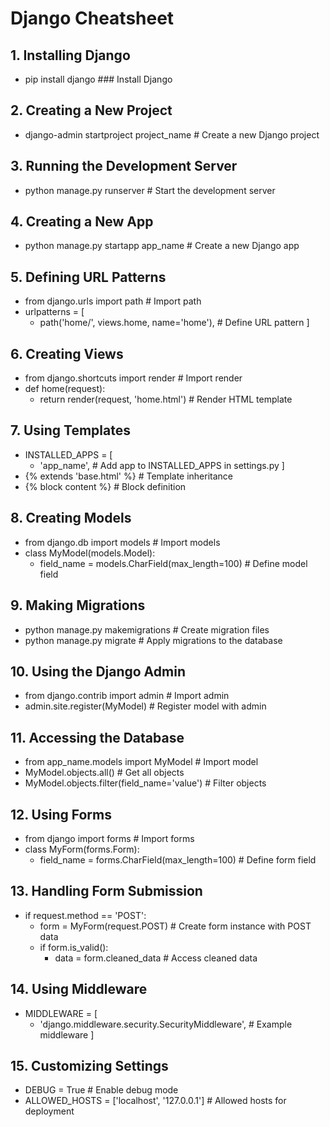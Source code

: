 # Django Cheatsheet

## 1. Installing Django
- pip install django  ### Install Django

## 2. Creating a New Project
- django-admin startproject project_name  # Create a new Django project

## 3. Running the Development Server
- python manage.py runserver  # Start the development server

## 4. Creating a New App
- python manage.py startapp app_name  # Create a new Django app

## 5. Defining URL Patterns
- from django.urls import path  # Import path
- urlpatterns = [
  - path('home/', views.home, name='home'),  # Define URL pattern
] 

## 6. Creating Views
- from django.shortcuts import render  # Import render
- def home(request):
  - return render(request, 'home.html')  # Render HTML template

## 7. Using Templates
- INSTALLED_APPS = [
  - 'app_name',  # Add app to INSTALLED_APPS in settings.py
]
- {% extends 'base.html' %}  # Template inheritance
- {% block content %}  # Block definition

## 8. Creating Models
- from django.db import models  # Import models
- class MyModel(models.Model):
  - field_name = models.CharField(max_length=100)  # Define model field

## 9. Making Migrations
- python manage.py makemigrations  # Create migration files
- python manage.py migrate  # Apply migrations to the database

## 10. Using the Django Admin
- from django.contrib import admin  # Import admin
- admin.site.register(MyModel)  # Register model with admin

## 11. Accessing the Database
- from app_name.models import MyModel  # Import model
- MyModel.objects.all()  # Get all objects
- MyModel.objects.filter(field_name='value')  # Filter objects

## 12. Using Forms
- from django import forms  # Import forms
- class MyForm(forms.Form):
  - field_name = forms.CharField(max_length=100)  # Define form field

## 13. Handling Form Submission
- if request.method == 'POST':
  - form = MyForm(request.POST)  # Create form instance with POST data
  - if form.is_valid():
    - data = form.cleaned_data  # Access cleaned data

## 14. Using Middleware
- MIDDLEWARE = [
  - 'django.middleware.security.SecurityMiddleware',  # Example middleware
]

## 15. Customizing Settings
- DEBUG = True  # Enable debug mode
- ALLOWED_HOSTS = ['localhost', '127.0.0.1']  # Allowed hosts for deployment
